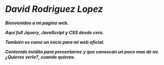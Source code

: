 # _David Rodriguez Lopez_
***Bienvenidos a mi pagina web.***

***Aquí full Jquery, JavaScript y CSS desde cero.***

***También es como un inicio para mi web oficial.***

***Contenido inédito para presentarme y que conoscan un poco mas de mi. ¿Quieres verlo?, cuando quieras.***

